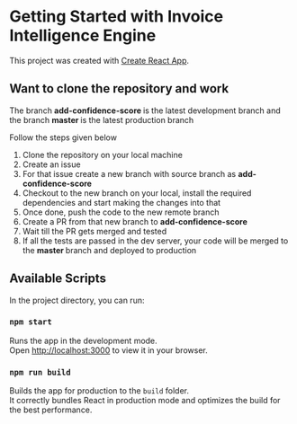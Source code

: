 # Getting Started with Invoice Intelligence Engine

This project was created with [Create React App](https://github.com/facebook/create-react-app).

## Want to clone the repository and work
The branch <strong> add-confidence-score </strong> is the latest development branch and the branch <strong> master </strong> is the latest production branch

Follow the steps given below

<ol>
<li>Clone the repository on your local machine</li>
<li>Create an issue</li>
<li>For that issue create a new branch with source branch as <strong>add-confidence-score</strong></li>
<li>Checkout to the new branch on your local, install the required dependencies and start making the changes into that</li>
<li>Once done, push the code to the new remote branch</li>
<li>Create a PR from that new branch to <strong>add-confidence-score</strong></li>
<li>Wait till the PR gets merged and tested</li>
<li>If all the tests are passed in the dev server, your code will be merged to the <strong> master </strong> branch and deployed to production</li>
</ol>

## Available Scripts

In the project directory, you can run:

### `npm start`

Runs the app in the development mode.\
Open [http://localhost:3000](http://localhost:3000) to view it in your browser.


### `npm run build`

Builds the app for production to the `build` folder.\
It correctly bundles React in production mode and optimizes the build for the best performance.